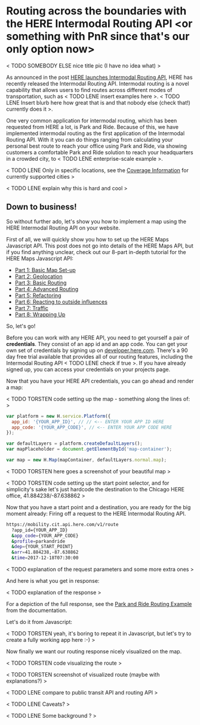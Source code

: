 # Routing across the boundaries with the HERE Intermodal Routing API <or something with PnR since that's our only option now>

< TODO SOMEBODY ELSE nice title pic (I have no idea what) >

As announced in the post [HERE launches Intermodal Routing API](http://developer.here.com/blog/here-launches-intermodal-routing-api), 
HERE has recently released the Intermodal Routing API. Intermodal routing is a novel capability that allows
users to find routes across different modes of transportation, such as < TODO LENE insert examples here >. 
< TODO LENE Insert blurb here how great that is and that nobody else (check that!) currently does it >.
  
One very common application for intermodal routing, which has been requested from HERE a lot, is Park and 
Ride. Because of this, we have implemented intermodal routing as the first application of the Intermodal 
Routing API. With it you can do things ranging from calculating your personal best route to reach your office 
using Park and Ride, via showing customers a comfortable Park and Ride solution to reach your headquarters in 
a crowded city, to < TODO LENE enterprise-scale example >.  

< TODO LENE Only in specific locations, see the 
[Coverage Information](http://developer.here.com/documentation/park-and-ride/topics/coverage-information.html)
for currently supported cities >

< TODO LENE explain why this is hard and cool >

## Down to business!

So without further ado, let's show you how to implement a map using the HERE Intermodal Routing API on your
website.

First of all, we will quickly show you how to set up the HERE Maps Javascript API. This post does not go into 
details of the HERE Maps API, but if you find anything unclear, check out our 8-part in-depth tutorial for the
HERE Maps Javascript API:
* [Part 1: Basic Map Set-up](https://developer.here.com/blog/who-wants-ice-cream-a-here-maps-api-for-javascript-tutorial-part-1-basic-map-set-up) 
* [Part 2: Geolocation](https://developer.here.com/blog/who-wants-ice-cream-a-here-maps-api-for-javascript-tutorial-part-2-geolocation) 
* [Part 3: Basic Routing](https://developer.here.com/blog/who-wants-ice-cream-a-here-maps-api-for-javascript-tutorial-part-3-basic-routing) 
* [Part 4: Advanced Routing](https://developer.here.com/blog/who-wants-ice-cream-a-here-maps-api-for-javascript-tutorial-part-4-advanced-routing)
* [Part 5: Refactoring](https://developer.here.com/blog/who-wants-ice-cream-a-here-maps-api-for-javascript-tutorial-part-5-refactoring) 
* [Part 6: Reacting to outside influences](https://developer.here.com/blog/who-wants-ice-cream-a-here-maps-api-for-javascript-tutorial-part-6-reacting-to-outside-influences) 
* [Part 7: Traffic](https://developer.here.com/blog/who-wants-ice-cream-a-here-maps-api-for-javascript-tutorial-part-7-traffic) 
* [Part 8: Wrapping Up](https://developer.here.com/blog/who-wants-ice-cream-a-here-maps-api-for-javascript-tutorial-part-8-wrapping-up)

So, let's go! 

Before you can work with any HERE API, you need to get yourself a pair of **credentials**. They consist of an 
app id and an app code. You can get your own set of credentials by signing up on 
[developer.here.com](http://developer.here.com). There's a 90 day free trial available that provides all of 
our routing features, including the Intermodal Routing API < TODO LENE check if true >. If you have already signed
up, you can access your credentials on your projects page.

Now that you have your HERE API credentials, you can go ahead and render a map:

< TODO TORSTEN code setting up the map - something along the lines of: >
```javascript
var platform = new H.service.Platform({
  app_id: '{YOUR_APP_ID}', // // <-- ENTER YOUR APP ID HERE
  app_code: '{YOUR_APP_CODE}', // <-- ENTER YOUR APP CODE HERE
});

var defaultLayers = platform.createDefaultLayers();
var mapPlaceholder = document.getElementById('map-container');

var map = new H.Map(mapContainer, defaultLayers.normal.map);
```

< TODO TORSTEN here goes a screenshot of your beautiful map >

< TODO TORSTEN code setting up the start point selector, and for simplicity's sake let's just hardcode the 
destination to the Chicago HERE office, 41.884238/-87.638862 >

Now that you have a start point and a destination, you are ready for the big moment already: Firing off a 
request to the HERE Intermodal Routing API. 

```bash
https://mobility.cit.api.here.com/v1/route
  ?app_id={YOUR_APP_ID}
  &app_code={YOUR_APP_CODE}
  &profile=parkandride
  &dep={YOUR_START_POINT}
  &arr=41.884238,-87.638862
  &time=2017-12-18T07:30:00
```

< TODO explanation of the request parameters and some more extra ones >

And here is what you get in response:

< TODO explanation of the response >

For a depiction of the full response, see the [Park and Ride Routing Example](https://developer.here.com/documentation/park-and-ride/topics/examples-routing.html)
from the documentation.

Let's do it from Javascript:

< TODO TORSTEN yeah, it's boring to repeat it in Javascript, but let's try to create a fully working app here :-) >

Now finally we want our routing response nicely visualized on the map. 

< TODO TORSTEN code visualizing the route >

< TODO TORSTEN screenshot of visualized route (maybe with explanations?) >

< TODO LENE compare to public transit API and routing API >

< TODO LENE Caveats? >

< TODO LENE Some background ? >